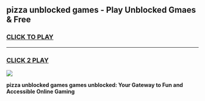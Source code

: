 
## pizza unblocked games - Play Unblocked Gmaes & Free
<h3>
<a href="https://premium.freeplayer.one?title=pizza_unblocked_games&ref=19F">CLICK TO PLAY</a></h3>
<hr>

<h3>
<a href="https://premium.freeplayer.one?title=pizza_unblocked_games&ref=19F">CLICK 2 PLAY</a>
  
</h3>

<a href="https://premium.freeplayer.one?title=pizza_unblocked_games&ref=19F/"><img src="https://clearcache.store/games.png"></a>


**pizza unblocked games games unblocked: Your Gateway to Fun and Accessible Online Gaming**
